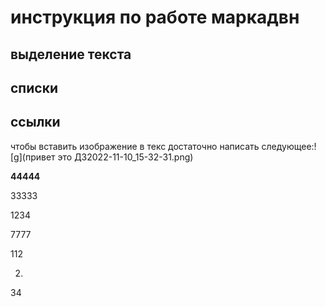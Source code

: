 # инструкция по работе маркадвн

## выделение текста

## списки

## ссылки

чтобы вставить изображение в текс достаточно написать следующее:![g](привет это ДЗ2022-11-10_15-32-31.png)

**44444**

33333

1234

7777

112

2.

34
